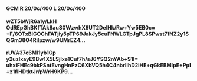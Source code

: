 #### GCM R 20/0c/400 L 20/0c/400
**wZT5bWjR6a1y/LkH**<br/>**OdREpGhBKfTAk8auS0WzwhX8UT2DeIHk/Rw+Yw5EB0c=**<br/>**+F/6OTxBIGOChFATjiy5pTP69JakJy5cuFNWLGTpJgPL8SPwst7fNZ2y1SQGm38O4RiIpzw/w9UMrEZ4...**<br/><br/>
**rUVA37c6MI1yb1Gp**<br/>**y2uzIxayE9Bw1X5LSjlxe1Cuf7h/sJ6YSQ2nYAb+S1I=**<br/>**uhxiFHEc9bkPSntEvngHnPzC6XbVQ5h4C4nbrIIhD2iHE+qGkEBMlpE+PpI+z1fIHDtktJr/pWrH9KP9...**